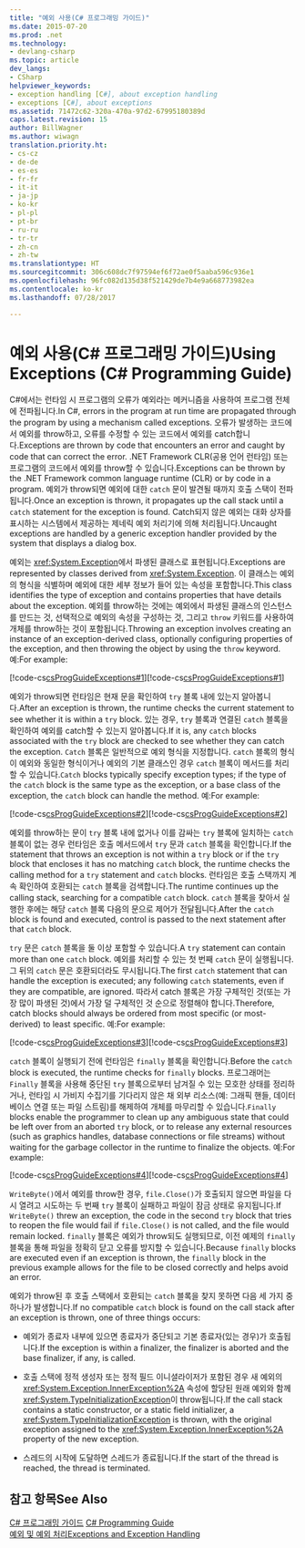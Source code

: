 ```yaml
---
title: "예외 사용(C# 프로그래밍 가이드)"
ms.date: 2015-07-20
ms.prod: .net
ms.technology:
- devlang-csharp
ms.topic: article
dev_langs:
- CSharp
helpviewer_keywords:
- exception handling [C#], about exception handling
- exceptions [C#], about exceptions
ms.assetid: 71472c62-320a-470a-97d2-67995180389d
caps.latest.revision: 15
author: BillWagner
ms.author: wiwagn
translation.priority.ht:
- cs-cz
- de-de
- es-es
- fr-fr
- it-it
- ja-jp
- ko-kr
- pl-pl
- pt-br
- ru-ru
- tr-tr
- zh-cn
- zh-tw
ms.translationtype: HT
ms.sourcegitcommit: 306c608dc7f97594ef6f72ae0f5aaba596c936e1
ms.openlocfilehash: 96fc082d135d38f521429de7b4e9a668773982ea
ms.contentlocale: ko-kr
ms.lasthandoff: 07/28/2017

---
```

# <a name="using-exceptions-c-programming-guide"></a><span data-ttu-id="e3f2d-102">예외 사용(C# 프로그래밍 가이드)</span><span class="sxs-lookup"><span data-stu-id="e3f2d-102">Using Exceptions (C# Programming Guide)</span></span>
<span data-ttu-id="e3f2d-103">C#에서는 런타임 시 프로그램의 오류가 예외라는 메커니즘을 사용하여 프로그램 전체에 전파됩니다.</span><span class="sxs-lookup"><span data-stu-id="e3f2d-103">In C#, errors in the program at run time are propagated through the program by using a mechanism called exceptions.</span></span> <span data-ttu-id="e3f2d-104">오류가 발생하는 코드에서 예외를 throw하고, 오류를 수정할 수 있는 코드에서 예외를 catch합니다.</span><span class="sxs-lookup"><span data-stu-id="e3f2d-104">Exceptions are thrown by code that encounters an error and caught by code that can correct the error.</span></span> <span data-ttu-id="e3f2d-105">.NET Framework CLR(공용 언어 런타임) 또는 프로그램의 코드에서 예외를 throw할 수 있습니다.</span><span class="sxs-lookup"><span data-stu-id="e3f2d-105">Exceptions can be thrown by the .NET Framework common language runtime (CLR) or by code in a program.</span></span> <span data-ttu-id="e3f2d-106">예외가 throw되면 예외에 대한 `catch` 문이 발견될 때까지 호출 스택이 전파됩니다.</span><span class="sxs-lookup"><span data-stu-id="e3f2d-106">Once an exception is thrown, it propagates up the call stack until a `catch` statement for the exception is found.</span></span> <span data-ttu-id="e3f2d-107">Catch되지 않은 예외는 대화 상자를 표시하는 시스템에서 제공하는 제네릭 예외 처리기에 의해 처리됩니다.</span><span class="sxs-lookup"><span data-stu-id="e3f2d-107">Uncaught exceptions are handled by a generic exception handler provided by the system that displays a dialog box.</span></span>  
  
 <span data-ttu-id="e3f2d-108">예외는 <xref:System.Exception>에서 파생된 클래스로 표현됩니다.</span><span class="sxs-lookup"><span data-stu-id="e3f2d-108">Exceptions are represented by classes derived from <xref:System.Exception>.</span></span> <span data-ttu-id="e3f2d-109">이 클래스는 예외의 형식을 식별하며 예외에 대한 세부 정보가 들어 있는 속성을 포함합니다.</span><span class="sxs-lookup"><span data-stu-id="e3f2d-109">This class identifies the type of exception and contains properties that have details about the exception.</span></span> <span data-ttu-id="e3f2d-110">예외를 throw하는 것에는 예외에서 파생된 클래스의 인스턴스를 만드는 것, 선택적으로 예외의 속성을 구성하는 것, 그리고 `throw` 키워드를 사용하여 개체를 throw하는 것이 포함됩니다.</span><span class="sxs-lookup"><span data-stu-id="e3f2d-110">Throwing an exception involves creating an instance of an exception-derived class, optionally configuring properties of the exception, and then throwing the object by using the `throw` keyword.</span></span> <span data-ttu-id="e3f2d-111">예:</span><span class="sxs-lookup"><span data-stu-id="e3f2d-111">For example:</span></span>  
  
 <span data-ttu-id="e3f2d-112">[!code-cs[csProgGuideExceptions#1](../../../csharp/programming-guide/exceptions/codesnippet/CSharp/using-exceptions_1.cs)]</span><span class="sxs-lookup"><span data-stu-id="e3f2d-112">[!code-cs[csProgGuideExceptions#1](../../../csharp/programming-guide/exceptions/codesnippet/CSharp/using-exceptions_1.cs)]</span></span>  
  
 <span data-ttu-id="e3f2d-113">예외가 throw되면 런타임은 현재 문을 확인하여 `try` 블록 내에 있는지 알아봅니다.</span><span class="sxs-lookup"><span data-stu-id="e3f2d-113">After an exception is thrown, the runtime checks the current statement to see whether it is within a `try` block.</span></span> <span data-ttu-id="e3f2d-114">있는 경우, `try` 블록과 연결된 `catch` 블록을 확인하여 예외를 catch할 수 있는지 알아봅니다.</span><span class="sxs-lookup"><span data-stu-id="e3f2d-114">If it is, any `catch` blocks associated with the `try` block are checked to see whether they can catch the exception.</span></span> <span data-ttu-id="e3f2d-115">`Catch` 블록은 일반적으로 예외 형식을 지정합니다. `catch` 블록의 형식이 예외와 동일한 형식이거나 예외의 기본 클래스인 경우 `catch` 블록이 메서드를 처리할 수 있습니다.</span><span class="sxs-lookup"><span data-stu-id="e3f2d-115">`Catch` blocks typically specify exception types; if the type of the `catch` block is the same type as the exception, or a base class of the exception, the `catch` block can handle the method.</span></span> <span data-ttu-id="e3f2d-116">예:</span><span class="sxs-lookup"><span data-stu-id="e3f2d-116">For example:</span></span>  
  
 <span data-ttu-id="e3f2d-117">[!code-cs[csProgGuideExceptions#2](../../../csharp/programming-guide/exceptions/codesnippet/CSharp/using-exceptions_2.cs)]</span><span class="sxs-lookup"><span data-stu-id="e3f2d-117">[!code-cs[csProgGuideExceptions#2](../../../csharp/programming-guide/exceptions/codesnippet/CSharp/using-exceptions_2.cs)]</span></span>  
  
 <span data-ttu-id="e3f2d-118">예외를 throw하는 문이 `try` 블록 내에 없거나 이를 감싸는 `try` 블록에 일치하는 `catch` 블록이 없는 경우 런타임은 호출 메서드에서 `try` 문과 `catch` 블록을 확인합니다.</span><span class="sxs-lookup"><span data-stu-id="e3f2d-118">If the statement that throws an exception is not within a `try` block or if the `try` block that encloses it has no matching `catch` block, the runtime checks the calling method for a `try` statement and `catch` blocks.</span></span> <span data-ttu-id="e3f2d-119">런타임은 호출 스택까지 계속 확인하여 호환되는 `catch` 블록을 검색합니다.</span><span class="sxs-lookup"><span data-stu-id="e3f2d-119">The runtime continues up the calling stack, searching for a compatible `catch` block.</span></span> <span data-ttu-id="e3f2d-120">`catch` 블록을 찾아서 실행한 후에는 해당 `catch` 블록 다음의 문으로 제어가 전달됩니다.</span><span class="sxs-lookup"><span data-stu-id="e3f2d-120">After the `catch` block is found and executed, control is passed to the next statement after that `catch` block.</span></span>  
  
 <span data-ttu-id="e3f2d-121">`try` 문은 `catch` 블록을 둘 이상 포함할 수 있습니다.</span><span class="sxs-lookup"><span data-stu-id="e3f2d-121">A `try` statement can contain more than one `catch` block.</span></span> <span data-ttu-id="e3f2d-122">예외를 처리할 수 있는 첫 번째 `catch` 문이 실행됩니다. 그 뒤의 `catch` 문은 호환되더라도 무시됩니다.</span><span class="sxs-lookup"><span data-stu-id="e3f2d-122">The first `catch` statement that can handle the exception is executed; any following `catch` statements, even if they are compatible, are ignored.</span></span> <span data-ttu-id="e3f2d-123">따라서 catch 블록은 가장 구체적인 것(또는 가장 많이 파생된 것)에서 가장 덜 구체적인 것 순으로 정렬해야 합니다.</span><span class="sxs-lookup"><span data-stu-id="e3f2d-123">Therefore, catch blocks should always be ordered from most specific (or most-derived) to least specific.</span></span> <span data-ttu-id="e3f2d-124">예:</span><span class="sxs-lookup"><span data-stu-id="e3f2d-124">For example:</span></span>  
  
 <span data-ttu-id="e3f2d-125">[!code-cs[csProgGuideExceptions#3](../../../csharp/programming-guide/exceptions/codesnippet/CSharp/using-exceptions_3.cs)]</span><span class="sxs-lookup"><span data-stu-id="e3f2d-125">[!code-cs[csProgGuideExceptions#3](../../../csharp/programming-guide/exceptions/codesnippet/CSharp/using-exceptions_3.cs)]</span></span>  
  
 <span data-ttu-id="e3f2d-126">`catch` 블록이 실행되기 전에 런타임은 `finally` 블록을 확인합니다.</span><span class="sxs-lookup"><span data-stu-id="e3f2d-126">Before the `catch` block is executed, the runtime checks for `finally` blocks.</span></span> <span data-ttu-id="e3f2d-127">프로그래머는 `Finally` 블록을 사용해 중단된 `try` 블록으로부터 남겨질 수 있는 모호한 상태를 정리하거나, 런타임 시 가비지 수집기를 기다리지 않은 채 외부 리소스(예: 그래픽 핸들, 데이터베이스 연결 또는 파일 스트림)를 해제하여 개체를 마무리할 수 있습니다.</span><span class="sxs-lookup"><span data-stu-id="e3f2d-127">`Finally` blocks enable the programmer to clean up any ambiguous state that could be left over from an aborted `try` block, or to release any external resources (such as graphics handles, database connections or file streams) without waiting for the garbage collector in the runtime to finalize the objects.</span></span> <span data-ttu-id="e3f2d-128">예:</span><span class="sxs-lookup"><span data-stu-id="e3f2d-128">For example:</span></span>  
  
 <span data-ttu-id="e3f2d-129">[!code-cs[csProgGuideExceptions#4](../../../csharp/programming-guide/exceptions/codesnippet/CSharp/using-exceptions_4.cs)]</span><span class="sxs-lookup"><span data-stu-id="e3f2d-129">[!code-cs[csProgGuideExceptions#4](../../../csharp/programming-guide/exceptions/codesnippet/CSharp/using-exceptions_4.cs)]</span></span>  
  
 <span data-ttu-id="e3f2d-130">`WriteByte()`에서 예외를 throw한 경우, `file.Close()`가 호출되지 않으면 파일을 다시 열려고 시도하는 두 번째 `try` 블록이 실패하고 파일이 잠금 상태로 유지됩니다.</span><span class="sxs-lookup"><span data-stu-id="e3f2d-130">If `WriteByte()` threw an exception, the code in the second `try` block that tries to reopen the file would fail if `file.Close()` is not called, and the file would remain locked.</span></span> <span data-ttu-id="e3f2d-131">`finally` 블록은 예외가 throw되도 실행되므로, 이전 예제의 `finally` 블록을 통해 파일을 정확히 닫고 오류를 방지할 수 있습니다.</span><span class="sxs-lookup"><span data-stu-id="e3f2d-131">Because `finally` blocks are executed even if an exception is thrown, the `finally` block in the previous example allows for the file to be closed correctly and helps avoid an error.</span></span>  
  
 <span data-ttu-id="e3f2d-132">예외가 throw된 후 호출 스택에서 호환되는 `catch` 블록을 찾지 못하면 다음 세 가지 중 하나가 발생합니다.</span><span class="sxs-lookup"><span data-stu-id="e3f2d-132">If no compatible `catch` block is found on the call stack after an exception is thrown, one of three things occurs:</span></span>  
  
-   <span data-ttu-id="e3f2d-133">예외가 종료자 내부에 있으면 종료자가 중단되고 기본 종료자(있는 경우)가 호출됩니다.</span><span class="sxs-lookup"><span data-stu-id="e3f2d-133">If the exception is within a finalizer, the finalizer is aborted and the base finalizer, if any, is called.</span></span>  
  
-   <span data-ttu-id="e3f2d-134">호출 스택에 정적 생성자 또는 정적 필드 이니셜라이저가 포함된 경우 새 예외의 <xref:System.Exception.InnerException%2A> 속성에 할당된 원래 예외와 함께 <xref:System.TypeInitializationException>이 throw됩니다.</span><span class="sxs-lookup"><span data-stu-id="e3f2d-134">If the call stack contains a static constructor, or a static field initializer, a <xref:System.TypeInitializationException> is thrown, with the original exception assigned to the <xref:System.Exception.InnerException%2A> property of the new exception.</span></span>  
  
-   <span data-ttu-id="e3f2d-135">스레드의 시작에 도달하면 스레드가 종료됩니다.</span><span class="sxs-lookup"><span data-stu-id="e3f2d-135">If the start of the thread is reached, the thread is terminated.</span></span>  
  
## <a name="see-also"></a><span data-ttu-id="e3f2d-136">참고 항목</span><span class="sxs-lookup"><span data-stu-id="e3f2d-136">See Also</span></span>  
 <span data-ttu-id="e3f2d-137">[C# 프로그래밍 가이드](../../../csharp/programming-guide/index.md) </span><span class="sxs-lookup"><span data-stu-id="e3f2d-137">[C# Programming Guide](../../../csharp/programming-guide/index.md) </span></span>  
 [<span data-ttu-id="e3f2d-138">예외 및 예외 처리</span><span class="sxs-lookup"><span data-stu-id="e3f2d-138">Exceptions and Exception Handling</span></span>](../../../csharp/programming-guide/exceptions/index.md)

